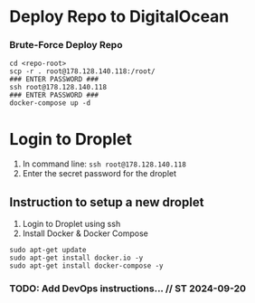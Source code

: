 # Deploy Repo to DigitalOcean

### Brute-Force Deploy Repo

```
cd <repo-root>
scp -r . root@178.128.140.118:/root/
### ENTER PASSWORD ###
ssh root@178.128.140.118
### ENTER PASSWORD ###
docker-compose up -d
```

# Login to Droplet

1. In command line: `ssh root@178.128.140.118`
2. Enter the secret password for the droplet

## Instruction to setup a new droplet

1. Login to Droplet using ssh
2. Install Docker & Docker Compose

```
sudo apt-get update
sudo apt-get install docker.io -y
sudo apt-get install docker-compose -y
```

### TODO: Add DevOps instructions... // ST 2024-09-20
